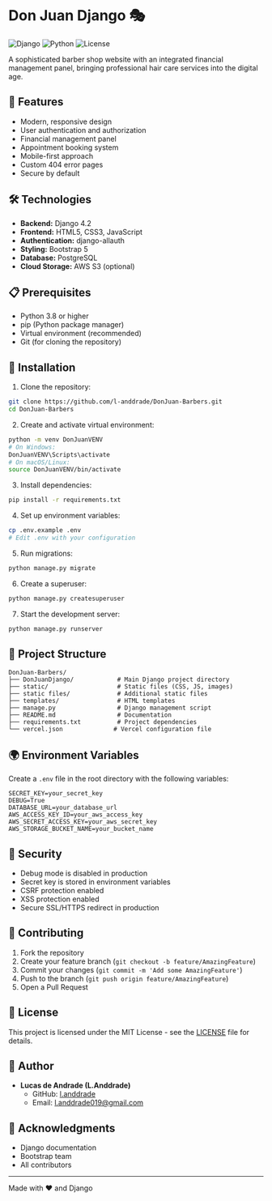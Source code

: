 # Don Juan Django 🎭

![Django](https://img.shields.io/badge/Django-4.2-green.svg)
![Python](https://img.shields.io/badge/Python-3.8%2B-blue.svg)
![License](https://img.shields.io/badge/license-MIT-blue.svg)

A sophisticated barber shop website with an integrated financial management panel, bringing professional hair care services into the digital age.

## 🚀 Features

- Modern, responsive design
- User authentication and authorization
- Financial management panel
- Appointment booking system
- Mobile-first approach
- Custom 404 error pages
- Secure by default

## 🛠️ Technologies

- **Backend:** Django 4.2
- **Frontend:** HTML5, CSS3, JavaScript
- **Authentication:** django-allauth
- **Styling:** Bootstrap 5
- **Database:** PostgreSQL
- **Cloud Storage:** AWS S3 (optional)

## 📋 Prerequisites

- Python 3.8 or higher
- pip (Python package manager)
- Virtual environment (recommended)
- Git (for cloning the repository)

## 🔧 Installation

1. Clone the repository:
```bash
git clone https://github.com/l-anddrade/DonJuan-Barbers.git
cd DonJuan-Barbers
```

2. Create and activate virtual environment:
```bash
python -m venv DonJuanVENV
# On Windows:
DonJuanVENV\Scripts\activate
# On macOS/Linux:
source DonJuanVENV/bin/activate
```

3. Install dependencies:
```bash
pip install -r requirements.txt
```

4. Set up environment variables:
```bash
cp .env.example .env
# Edit .env with your configuration
```

5. Run migrations:
```bash
python manage.py migrate
```

6. Create a superuser:
```bash
python manage.py createsuperuser
```

7. Start the development server:
```bash
python manage.py runserver
```

## 📁 Project Structure

```
DonJuan-Barbers/
├── DonJuanDjango/            # Main Django project directory
├── static/                   # Static files (CSS, JS, images)
├── static files/             # Additional static files
├── templates/                # HTML templates
├── manage.py                 # Django management script
├── README.md                 # Documentation
├── requirements.txt          # Project dependencies
└── vercel.json              # Vercel configuration file
```

## 🌍 Environment Variables

Create a `.env` file in the root directory with the following variables:

```
SECRET_KEY=your_secret_key
DEBUG=True
DATABASE_URL=your_database_url
AWS_ACCESS_KEY_ID=your_aws_access_key
AWS_SECRET_ACCESS_KEY=your_aws_secret_key
AWS_STORAGE_BUCKET_NAME=your_bucket_name
```

## 🔐 Security

- Debug mode is disabled in production
- Secret key is stored in environment variables
- CSRF protection enabled
- XSS protection enabled
- Secure SSL/HTTPS redirect in production

## 🤝 Contributing

1. Fork the repository
2. Create your feature branch (`git checkout -b feature/AmazingFeature`)
3. Commit your changes (`git commit -m 'Add some AmazingFeature'`)
4. Push to the branch (`git push origin feature/AmazingFeature`)
5. Open a Pull Request

## 📝 License

This project is licensed under the MIT License - see the [LICENSE](LICENSE) file for details.

## 👥 Author

- **Lucas de Andrade (L.Anddrade)**
  - GitHub: [l.anddrade](https://github.com/l.anddrade)
  - Email: l.anddrade019@gmail.com

## 🙏 Acknowledgments

- Django documentation
- Bootstrap team
- All contributors

---
Made with ❤️ and Django